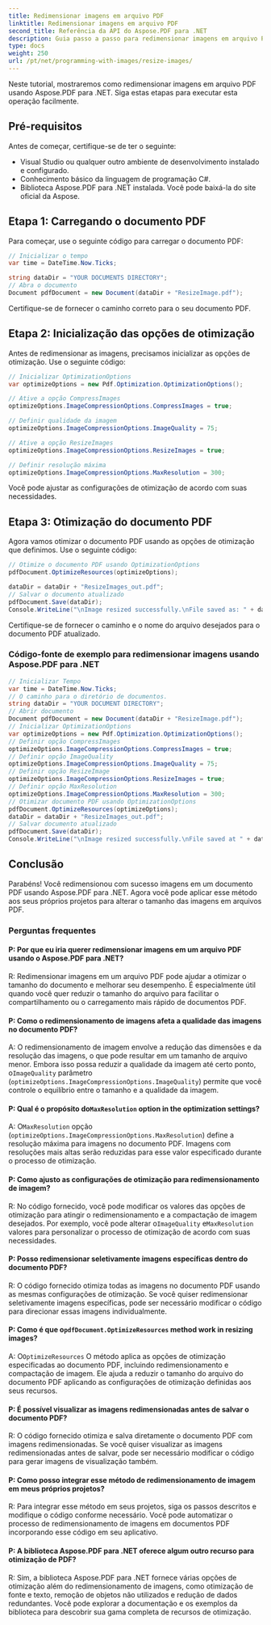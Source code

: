 ```yaml
---
title: Redimensionar imagens em arquivo PDF
linktitle: Redimensionar imagens em arquivo PDF
second_title: Referência da API do Aspose.PDF para .NET
description: Guia passo a passo para redimensionar imagens em arquivo PDF usando Aspose.PDF para .NET.
type: docs
weight: 250
url: /pt/net/programming-with-images/resize-images/
---
```

Neste tutorial, mostraremos como redimensionar imagens em arquivo PDF usando Aspose.PDF para .NET. Siga estas etapas para executar esta operação facilmente.

## Pré-requisitos

Antes de começar, certifique-se de ter o seguinte:

- Visual Studio ou qualquer outro ambiente de desenvolvimento instalado e configurado.
- Conhecimento básico da linguagem de programação C#.
- Biblioteca Aspose.PDF para .NET instalada. Você pode baixá-la do site oficial da Aspose.

## Etapa 1: Carregando o documento PDF

Para começar, use o seguinte código para carregar o documento PDF:

```csharp
// Inicializar o tempo
var time = DateTime.Now.Ticks;

string dataDir = "YOUR DOCUMENTS DIRECTORY";
// Abra o documento
Document pdfDocument = new Document(dataDir + "ResizeImage.pdf");
```

Certifique-se de fornecer o caminho correto para o seu documento PDF.

## Etapa 2: Inicialização das opções de otimização

Antes de redimensionar as imagens, precisamos inicializar as opções de otimização. Use o seguinte código:

```csharp
// Inicializar OptimizationOptions
var optimizeOptions = new Pdf.Optimization.OptimizationOptions();

// Ative a opção CompressImages
optimizeOptions.ImageCompressionOptions.CompressImages = true;

// Definir qualidade da imagem
optimizeOptions.ImageCompressionOptions.ImageQuality = 75;

// Ative a opção ResizeImages
optimizeOptions.ImageCompressionOptions.ResizeImages = true;

// Definir resolução máxima
optimizeOptions.ImageCompressionOptions.MaxResolution = 300;
```

Você pode ajustar as configurações de otimização de acordo com suas necessidades.

## Etapa 3: Otimização do documento PDF

Agora vamos otimizar o documento PDF usando as opções de otimização que definimos. Use o seguinte código:

```csharp
// Otimize o documento PDF usando OptimizationOptions
pdfDocument.OptimizeResources(optimizeOptions);

dataDir = dataDir + "ResizeImages_out.pdf";
// Salvar o documento atualizado
pdfDocument.Save(dataDir);
Console.WriteLine("\nImage resized successfully.\nFile saved as: " + dataDir);
```

Certifique-se de fornecer o caminho e o nome do arquivo desejados para o documento PDF atualizado.

### Código-fonte de exemplo para redimensionar imagens usando Aspose.PDF para .NET 
```csharp
// Inicializar Tempo
var time = DateTime.Now.Ticks;
// O caminho para o diretório de documentos.
string dataDir = "YOUR DOCUMENT DIRECTORY";
// Abrir documento
Document pdfDocument = new Document(dataDir + "ResizeImage.pdf");
// Inicializar OptimizationOptions
var optimizeOptions = new Pdf.Optimization.OptimizationOptions();            
// Definir opção CompressImages
optimizeOptions.ImageCompressionOptions.CompressImages = true;            
// Definir opção ImageQuality
optimizeOptions.ImageCompressionOptions.ImageQuality = 75;            
// Definir opção ResizeImage
optimizeOptions.ImageCompressionOptions.ResizeImages = true;            
// Definir opção MaxResolution
optimizeOptions.ImageCompressionOptions.MaxResolution = 300;
// Otimizar documento PDF usando OptimizationOptions
pdfDocument.OptimizeResources(optimizeOptions);
dataDir = dataDir + "ResizeImages_out.pdf";
// Salvar documento atualizado
pdfDocument.Save(dataDir);
Console.WriteLine("\nImage resized successfully.\nFile saved at " + dataDir);
```

## Conclusão

Parabéns! Você redimensionou com sucesso imagens em um documento PDF usando Aspose.PDF para .NET. Agora você pode aplicar esse método aos seus próprios projetos para alterar o tamanho das imagens em arquivos PDF.

### Perguntas frequentes

#### P: Por que eu iria querer redimensionar imagens em um arquivo PDF usando o Aspose.PDF para .NET?

R: Redimensionar imagens em um arquivo PDF pode ajudar a otimizar o tamanho do documento e melhorar seu desempenho. É especialmente útil quando você quer reduzir o tamanho do arquivo para facilitar o compartilhamento ou o carregamento mais rápido de documentos PDF.

#### P: Como o redimensionamento de imagens afeta a qualidade das imagens no documento PDF?

 A: O redimensionamento de imagem envolve a redução das dimensões e da resolução das imagens, o que pode resultar em um tamanho de arquivo menor. Embora isso possa reduzir a qualidade da imagem até certo ponto, o`ImageQuality` parâmetro (`optimizeOptions.ImageCompressionOptions.ImageQuality`) permite que você controle o equilíbrio entre o tamanho e a qualidade da imagem.

####  P: Qual é o propósito do`MaxResolution` option in the optimization settings?

 A: O`MaxResolution` opção (`optimizeOptions.ImageCompressionOptions.MaxResolution`) define a resolução máxima para imagens no documento PDF. Imagens com resoluções mais altas serão reduzidas para esse valor especificado durante o processo de otimização.

#### P: Como ajusto as configurações de otimização para redimensionamento de imagem?

 R: No código fornecido, você pode modificar os valores das opções de otimização para atingir o redimensionamento e a compactação de imagem desejados. Por exemplo, você pode alterar o`ImageQuality` e`MaxResolution` valores para personalizar o processo de otimização de acordo com suas necessidades.

#### P: Posso redimensionar seletivamente imagens específicas dentro do documento PDF?

R: O código fornecido otimiza todas as imagens no documento PDF usando as mesmas configurações de otimização. Se você quiser redimensionar seletivamente imagens específicas, pode ser necessário modificar o código para direcionar essas imagens individualmente.

####  P: Como é que o`pdfDocument.OptimizeResources` method work in resizing images?

 A: O`OptimizeResources` O método aplica as opções de otimização especificadas ao documento PDF, incluindo redimensionamento e compactação de imagem. Ele ajuda a reduzir o tamanho do arquivo do documento PDF aplicando as configurações de otimização definidas aos seus recursos.

#### P: É possível visualizar as imagens redimensionadas antes de salvar o documento PDF?

R: O código fornecido otimiza e salva diretamente o documento PDF com imagens redimensionadas. Se você quiser visualizar as imagens redimensionadas antes de salvar, pode ser necessário modificar o código para gerar imagens de visualização também.

#### P: Como posso integrar esse método de redimensionamento de imagem em meus próprios projetos?

R: Para integrar esse método em seus projetos, siga os passos descritos e modifique o código conforme necessário. Você pode automatizar o processo de redimensionamento de imagens em documentos PDF incorporando esse código em seu aplicativo.

#### P: A biblioteca Aspose.PDF para .NET oferece algum outro recurso para otimização de PDF?

R: Sim, a biblioteca Aspose.PDF para .NET fornece várias opções de otimização além do redimensionamento de imagens, como otimização de fonte e texto, remoção de objetos não utilizados e redução de dados redundantes. Você pode explorar a documentação e os exemplos da biblioteca para descobrir sua gama completa de recursos de otimização.